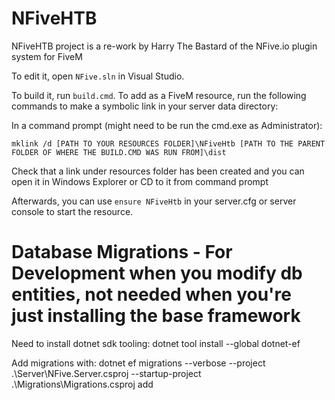 # NFiveHTB

NFiveHTB project is a re-work by Harry The Bastard of the NFive.io plugin system for FiveM

To edit it, open `NFive.sln` in Visual Studio.

To build it, run `build.cmd`.
To add as a FiveM resource, run the following commands to make a symbolic link in your server data directory:


In a command prompt (might need to be run the cmd.exe as Administrator):
```
mklink /d [PATH TO YOUR RESOURCES FOLDER]\NFiveHtb [PATH TO THE PARENT FOLDER OF WHERE THE BUILD.CMD WAS RUN FROM]\dist
```
Check that a link under resources folder has been created and you can open it in Windows Explorer or CD to it from command prompt

Afterwards, you can use `ensure NFiveHtb` in your server.cfg or server console to start the resource.


# Database Migrations - For Development when you modify db entities, not needed when you're just installing the base framework
Need to install dotnet sdk tooling:
dotnet tool install --global dotnet-ef

Add migrations with:
dotnet ef migrations --verbose --project .\Server\NFive.Server.csproj --startup-project .\Migrations\Migrations.csproj add <Migration Name>

